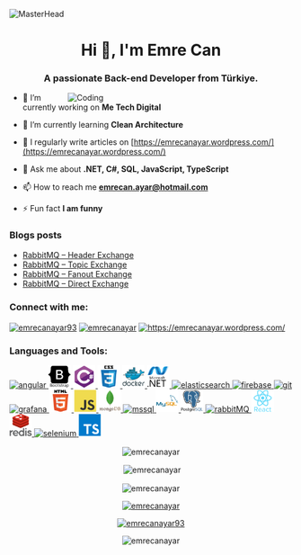 ![MasterHead](https://developers.giphy.com/branch/master/static/api-512d36c09662682717108a38bbb5c57d.gif)
<h1 align="center">Hi 👋, I'm Emre Can</h1>
<h3 align="center">A passionate Back-end Developer from Türkiye.</h3>

<img align="right" alt="Coding" width="400" src= "https://cdn.dribbble.com/users/1162077/screenshots/3848914/programmer.gif">

- 🔭 I’m currently working on **Me Tech Digital**

- 🌱 I’m currently learning **Clean Architecture**

- 📝 I regularly write articles on [https://emrecanayar.wordpress.com/](https://emrecanayar.wordpress.com/)

- 💬 Ask me about **.NET, C#, SQL, JavaScript, TypeScript**

- 📫 How to reach me **emrecan.ayar@hotmail.com**

- ⚡ Fun fact **I am funny**

### Blogs posts
<!-- BLOG-POST-LIST:START -->
- [RabbitMQ – Header Exchange](https://emrecanayar.com/2023/04/20/rabbitmq-header-exchange/)
- [RabbitMQ – Topic Exchange](https://emrecanayar.com/2023/04/20/rabbitmq-topic-exchange/)
- [RabbitMQ – Fanout Exchange](https://emrecanayar.com/2023/04/19/rabbitmq-fanout-exchange/)
- [RabbitMQ – Direct Exchange](https://emrecanayar.com/2023/04/19/rabbitmq-direct-exchange/)
<!-- BLOG-POST-LIST:END -->

<h3 align="left">Connect with me:</h3>
<p align="left">
<a href="https://twitter.com/emrecanayar93" target="blank"><img align="center" src="https://raw.githubusercontent.com/rahuldkjain/github-profile-readme-generator/master/src/images/icons/Social/twitter.svg" alt="emrecanayar93" height="30" width="40" /></a>
<a href="https://linkedin.com/in/emrecanayar" target="blank"><img align="center" src="https://raw.githubusercontent.com/rahuldkjain/github-profile-readme-generator/master/src/images/icons/Social/linked-in-alt.svg" alt="emrecanayar" height="30" width="40" /></a>
<a href="/https://emrecanayar.wordpress.com/" target="blank"><img align="center" src="https://raw.githubusercontent.com/rahuldkjain/github-profile-readme-generator/master/src/images/icons/Social/rss.svg" alt="https://emrecanayar.wordpress.com/" height="30" width="40" /></a>
</p>

<h3 align="left">Languages and Tools:</h3>
<p align="left"> <a href="https://angular.io" target="_blank" rel="noreferrer"> <img src="https://angular.io/assets/images/logos/angular/angular.svg" alt="angular" width="40" height="40"/> </a> <a href="https://getbootstrap.com" target="_blank" rel="noreferrer"> <img src="https://raw.githubusercontent.com/devicons/devicon/master/icons/bootstrap/bootstrap-plain-wordmark.svg" alt="bootstrap" width="40" height="40"/> </a> <a href="https://www.w3schools.com/cs/" target="_blank" rel="noreferrer"> <img src="https://raw.githubusercontent.com/devicons/devicon/master/icons/csharp/csharp-original.svg" alt="csharp" width="40" height="40"/> </a> <a href="https://www.w3schools.com/css/" target="_blank" rel="noreferrer"> <img src="https://raw.githubusercontent.com/devicons/devicon/master/icons/css3/css3-original-wordmark.svg" alt="css3" width="40" height="40"/> </a> <a href="https://www.docker.com/" target="_blank" rel="noreferrer"> <img src="https://raw.githubusercontent.com/devicons/devicon/master/icons/docker/docker-original-wordmark.svg" alt="docker" width="40" height="40"/> </a> <a href="https://dotnet.microsoft.com/" target="_blank" rel="noreferrer"> <img src="https://raw.githubusercontent.com/devicons/devicon/master/icons/dot-net/dot-net-original-wordmark.svg" alt="dotnet" width="40" height="40"/> </a> <a href="https://www.elastic.co" target="_blank" rel="noreferrer"> <img src="https://www.vectorlogo.zone/logos/elastic/elastic-icon.svg" alt="elasticsearch" width="40" height="40"/> </a> <a href="https://firebase.google.com/" target="_blank" rel="noreferrer"> <img src="https://www.vectorlogo.zone/logos/firebase/firebase-icon.svg" alt="firebase" width="40" height="40"/> </a> <a href="https://git-scm.com/" target="_blank" rel="noreferrer"> <img src="https://www.vectorlogo.zone/logos/git-scm/git-scm-icon.svg" alt="git" width="40" height="40"/> </a> <a href="https://grafana.com" target="_blank" rel="noreferrer"> <img src="https://www.vectorlogo.zone/logos/grafana/grafana-icon.svg" alt="grafana" width="40" height="40"/> </a> <a href="https://www.w3.org/html/" target="_blank" rel="noreferrer"> <img src="https://raw.githubusercontent.com/devicons/devicon/master/icons/html5/html5-original-wordmark.svg" alt="html5" width="40" height="40"/> </a> <a href="https://developer.mozilla.org/en-US/docs/Web/JavaScript" target="_blank" rel="noreferrer"> <img src="https://raw.githubusercontent.com/devicons/devicon/master/icons/javascript/javascript-original.svg" alt="javascript" width="40" height="40"/> </a> <a href="https://www.mongodb.com/" target="_blank" rel="noreferrer"> <img src="https://raw.githubusercontent.com/devicons/devicon/master/icons/mongodb/mongodb-original-wordmark.svg" alt="mongodb" width="40" height="40"/> </a> <a href="https://www.microsoft.com/en-us/sql-server" target="_blank" rel="noreferrer"> <img src="https://www.svgrepo.com/show/303229/microsoft-sql-server-logo.svg" alt="mssql" width="40" height="40"/> </a> <a href="https://www.mysql.com/" target="_blank" rel="noreferrer"> <img src="https://raw.githubusercontent.com/devicons/devicon/master/icons/mysql/mysql-original-wordmark.svg" alt="mysql" width="40" height="40"/> </a> <a href="https://www.postgresql.org" target="_blank" rel="noreferrer"> <img src="https://raw.githubusercontent.com/devicons/devicon/master/icons/postgresql/postgresql-original-wordmark.svg" alt="postgresql" width="40" height="40"/> </a> <a href="https://www.rabbitmq.com" target="_blank" rel="noreferrer"> <img src="https://www.vectorlogo.zone/logos/rabbitmq/rabbitmq-icon.svg" alt="rabbitMQ" width="40" height="40"/> </a> <a href="https://reactjs.org/" target="_blank" rel="noreferrer"> <img src="https://raw.githubusercontent.com/devicons/devicon/master/icons/react/react-original-wordmark.svg" alt="react" width="40" height="40"/> </a> <a href="https://redis.io" target="_blank" rel="noreferrer"> <img src="https://raw.githubusercontent.com/devicons/devicon/master/icons/redis/redis-original-wordmark.svg" alt="redis" width="40" height="40"/> </a> <a href="https://www.selenium.dev" target="_blank" rel="noreferrer"> <img src="https://raw.githubusercontent.com/detain/svg-logos/780f25886640cef088af994181646db2f6b1a3f8/svg/selenium-logo.svg" alt="selenium" width="40" height="40"/> </a> <a href="https://www.typescriptlang.org/" target="_blank" rel="noreferrer"> <img src="https://raw.githubusercontent.com/devicons/devicon/master/icons/typescript/typescript-original.svg" alt="typescript" width="40" height="40"/> </a> </p>

<p align="center"><img align="center" width="430" height="200" src="https://github-readme-stats.vercel.app/api/top-langs?username=emrecanayar&show_icons=true&locale=en&layout=compact" alt="emrecanayar" /></p>

<p align="center">&nbsp;<img align="center" src="https://github-readme-stats.vercel.app/api?username=emrecanayar&show_icons=true&locale=en" alt="emrecanayar" /></p>

<p align="center"><img align="center" src="https://github-readme-streak-stats.herokuapp.com/?user=emrecanayar&" alt="emrecanayar" /></p>

<p align="center"> <a href="https://github.com/ryo-ma/github-profile-trophy"><img src="https://github-profile-trophy.vercel.app/?username=emrecanayar" alt="emrecanayar" /></a> </p>

<p align="center"> <a href="https://twitter.com/emrecanayar93" target="blank"><img src="https://img.shields.io/twitter/follow/emrecanayar93?logo=twitter&style=for-the-badge" alt="emrecanayar93" /></a> </p>

<p align="center"> <img src="https://komarev.com/ghpvc/?username=emrecanayar&label=Profile%20views&color=0e75b6&style=flat" alt="emrecanayar" /> </p>

